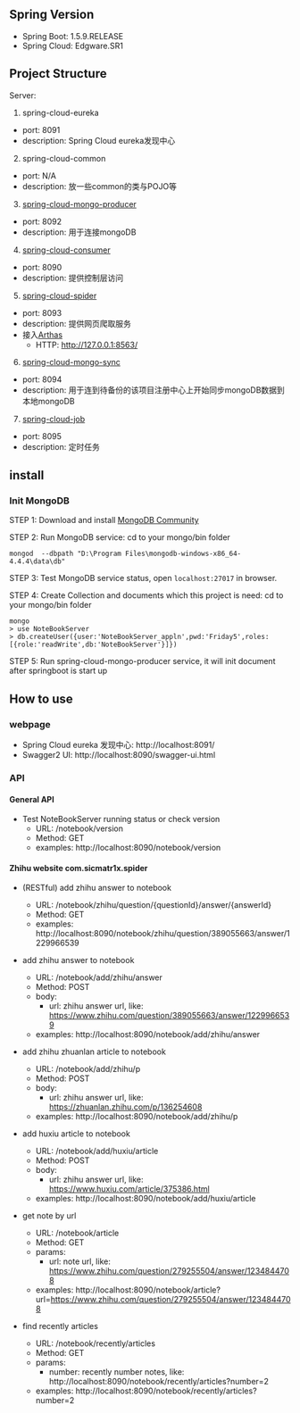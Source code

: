 
## Spring Version

- Spring Boot: 1.5.9.RELEASE
- Spring Cloud: Edgware.SR1

## Project Structure

Server:
1. spring-cloud-eureka
  - port: 8091
  - description: Spring Cloud eureka发现中心
2. spring-cloud-common
  - port: N/A
  - description: 放一些common的类与POJO等
3. [spring-cloud-mongo-producer](http://localhost:8092/swagger-ui.html)
  - port: 8092
  - description: 用于连接mongoDB
4. [spring-cloud-consumer](http://localhost:8090/swagger-ui.html)
  - port: 8090
  - description: 提供控制层访问
5. [spring-cloud-spider](http://localhost:8093/swagger-ui.html)
  - port: 8093
  - description: 提供网页爬取服务
  - 接入[Arthas](https://arthas.aliyun.com/doc/quick-start.html)
    - HTTP: http://127.0.0.1:8563/
6. [spring-cloud-mongo-sync](http://localhost:8094/swagger-ui.html)
  - port: 8094
  - description: 用于连到待备份的该项目注册中心上开始同步mongoDB数据到本地mongoDB
7. [spring-cloud-job](http://localhost:8095/swagger-ui.html)
  - port: 8095
  - description: 定时任务

## install

### Init MongoDB

STEP 1: Download and install [MongoDB Community](https://www.mongodb.com/try/download/community)

STEP 2: Run MongoDB service: cd to your mongo/bin folder

```
mongod  --dbpath "D:\Program Files\mongodb-windows-x86_64-4.4.4\data\db"
```

STEP 3: Test MongoDB service status, open `localhost:27017` in browser.

STEP 4: Create Collection and documents which this project is need: cd to your mongo/bin folder

```
mongo
> use NoteBookServer
> db.createUser({user:'NoteBookServer_appln',pwd:'Friday5',roles:[{role:'readWrite',db:'NoteBookServer'}]})
```

STEP 5: Run spring-cloud-mongo-producer service, it will init document after springboot is start up

## How to use



### webpage

- Spring Cloud eureka 发现中心: http://localhost:8091/
- Swagger2 UI: http://localhost:8090/swagger-ui.html

### API

#### General API

- Test NoteBookServer running status or check version
  - URL: /notebook/version
  - Method: GET
  - examples: http://localhost:8090/notebook/version


#### Zhihu website com.sicmatr1x.spider

- (RESTful) add zhihu answer to notebook
  - URL: /notebook/zhihu/question/{questionId}/answer/{answerId}
  - Method: GET
  - examples: http://localhost:8090/notebook/zhihu/question/389055663/answer/1229966539

- add zhihu answer to notebook
  - URL: /notebook/add/zhihu/answer
  - Method: POST
  - body:
    - url: zhihu answer url, like: https://www.zhihu.com/question/389055663/answer/1229966539
  - examples: http://localhost:8090/notebook/add/zhihu/answer
  
- add zhihu zhuanlan article to notebook
  - URL: /notebook/add/zhihu/p
  - Method: POST
  - body:
    - url: zhihu answer url, like: https://zhuanlan.zhihu.com/p/136254608
  - examples: http://localhost:8090/notebook/add/zhihu/p
  
- add huxiu article to notebook
  - URL: /notebook/add/huxiu/article
  - Method: POST
  - body:
    - url: zhihu answer url, like: https://www.huxiu.com/article/375386.html
  - examples: http://localhost:8090/notebook/add/huxiu/article
  
- get note by url
  - URL: /notebook/article
  - Method: GET
  - params:
    - url: note url, like: https://www.zhihu.com/question/279255504/answer/1234844708
  - examples: http://localhost:8090/notebook/article?url=https://www.zhihu.com/question/279255504/answer/1234844708
  
- find recently articles
  - URL: /notebook/recently/articles
  - Method: GET
  - params:
    - number: recently number notes, like: http://localhost:8090/notebook/recently/articles?number=2
  - examples: http://localhost:8090/notebook/recently/articles?number=2
 

